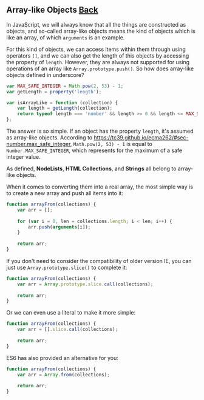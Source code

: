 ## Array-like Objects [Back](./../underscore.md)

In JavaScript, we will always know that all the things are constructed as objects, and so-called array-like objects means the kind of objects which is like an array, of which `arguments` is an example.

For this kind of objects, we can access items within them through using operators `[]`, and we can also get the length of this objects by accessing the property of `length`. However, they are always not supported for using operations of an array like `Array.prototype.push()`. So how does array-like objects defined in underscore?

```js
var MAX_SAFE_INTEGER = Math.pow(2, 53) - 1;
var getLength = property('length');

var isArrayLike = function (collection) {
    var length = getLength(collection);
    return typeof length === 'number' && length >= 0 && length <= MAX_SAFE_INTEGER;
};
```

The answer is so simple. If an object has the property `length`, it's assumed as array-like objects. According to https://tc39.github.io/ecma262/#sec-number.max_safe_integer, `Math.pow(2, 53) - 1` is equal to `Number.MAX_SAFE_INTEGER`, which represents for the maximum of a safe integer value.

As defined, **NodeLists**, **HTML Collections**, and **Strings** all belong to array-like objects.

When it comes to converting them into a real array, the most simple way is to create a new array and push all items into it:

```js
function arrayFrom(collections) {
    var arr = [];
    
    for (var i = 0, len = collections.length; i < len; i++) {
        arr.push(arguments[i]);    
    }
    
    return arr;
}
```

If you don't need to consider the compatibility of older version IE, you can just use `Array.prototype.slice()` to complete it:

```js
function arrayFrom(collections) {
    var arr = Array.prototype.slice.call(collections);
    
    return arr;
}
```

Or we can even use a literal to make it more simple:

```js
function arrayFrom(collections) {
    var arr = [].slice.call(collections);
    
    return arr;
}
```

ES6 has also provided an alternative for you:

```js
function arrayFrom(collections) {
    var arr = Array.from(collections);
    
    return arr;
}
```